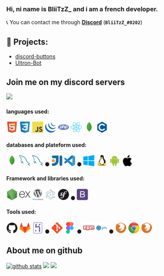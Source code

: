### Hi, ni name is BliiTzZ_ and i am a french developer.

📞 You can contact me through **[Discord](https://discord.com/users/277780803310845963)** (**`BliiTzZ_#0202`**)

## 🚩 Projects:
- [discord-buttons](https://npmjs.com/discord-buttons)
- [Ultron-Bot](https://discord.gg/Vn8c28pdmn)

## Join me on my discord servers

<a href="https://discord.gg/GBU2S3eW">
  <img src="https://invidget.switchblade.xyz/GBU2S3eW">
</a>

#### languages used:
<code><img height="30" src="https://raw.githubusercontent.com/devicons/devicon/master/icons/html5/html5-original.svg"></code>
<code><img height="30" src="https://raw.githubusercontent.com/devicons/devicon/master/icons/css3/css3-original.svg"></code>
<code><img height="30" src="https://raw.githubusercontent.com/devicons/devicon/master/icons/javascript/javascript-original.svg"></code>
<code><img height="30" src="https://raw.githubusercontent.com/devicons/devicon/master/icons/jquery/jquery-original.svg"></code>
<code><img height="30" src="https://raw.githubusercontent.com/devicons/devicon/master/icons/php/php-plain.svg"></code>
<code><img height="30" src="https://raw.githubusercontent.com/devicons/devicon/master/icons/react/react-original.svg"></code>
<code><img height="30" src="https://github.com/devicons/devicon/blob/master/icons/mongodb/mongodb-original.svg"></code>
<code><img height="30" src="https://github.com/devicons/devicon/blob/master/icons/c/c-plain.svg"></code>

#### databases and plateform used:
<code><img height="30" src="https://github.com/devicons/devicon/blob/master/icons/mongodb/mongodb-original.svg" ></code>
<code><img height="30" src="https://github.com/devicons/devicon/blob/master/icons/mysql/mysql-original.svg"></code>
<code><img height="30" src="https://github.com/devicons/devicon/blob/master/icons/mysql/mysql-original.svg"></code>
●
<code><img height="30" src="https://github.com/devicons/devicon/blob/master/icons/intellij/intellij-original.svg"></code>
<code><img height="30" src="https://github.com/devicons/devicon/blob/master/icons/vscode/vscode-original.svg"></code>
●
<code><img height="30" src="https://github.com/devicons/devicon/blob/master/icons/windows8/windows8-original.svg"></code>
<code><img height="30" src="https://github.com/devicons/devicon/blob/master/icons/linux/linux-original.svg"></code>
<code><img height="30" src="https://github.com/devicons/devicon/blob/master/icons/android/android-plain.svg"></code>
<code><img height="30" src="https://github.com/devicons/devicon/blob/master/icons/apple/apple-original.svg"></code>

#### Framework and libraries used:
<code><img height="30" src="https://raw.githubusercontent.com/github/explore/80688e429a7d4ef2fca1e82350fe8e3517d3494d/topics/nodejs/nodejs.png"></code>
<code><img height="30" src="https://github.com/devicons/devicon/blob/master/icons/express/express-original.svg"></code>
<code><img height="30" src="https://github.com/devicons/devicon/blob/master/icons/wordpress/wordpress-original.svg"></code>
<code><img height="30" src="https://github.com/devicons/devicon/blob/master/icons/electron/electron-original.svg"></code>
<code><img height="30" src="https://github.com/devicons/devicon/blob/master/icons/symfony/symfony-original.svg"></code>
●
<code><img height="30" src="https://github.com/devicons/devicon/blob/master/icons/bootstrap/bootstrap-plain.svg"></code>

#### Tools used:
<code><img height="30" src="https://github.com/devicons/devicon/blob/master/icons/github/github-original.svg"></code>
<code><img height="30" src="https://github.com/devicons/devicon/blob/master/icons/gitlab/gitlab-original.svg"></code>
<code><img height="30" src="https://github.com/devicons/devicon/blob/master/icons/heroku/heroku-original.svg"></code>
●
<code><img height="30" src="https://raw.githubusercontent.com/devicons/devicon/master/icons/git/git-plain.svg"></code>
<code><img height="30" src="https://raw.githubusercontent.com/devicons/devicon/master/icons/figma/figma-original.svg"></code>
●
<code><img height="30" src="https://github.com/devicons/devicon/blob/master/icons/npm/npm-original-wordmark.svg"></code>
<code><img height="30" src="https://github.com/devicons/devicon/blob/master/icons/yarn/yarn-original-wordmark.svg"></code>
●
<code><img height="30" src="https://raw.githubusercontent.com/devicons/devicon/master/icons/firefox/firefox-plain.svg"></code>
<code><img height="30" src="https://raw.githubusercontent.com/devicons/devicon/master/icons/chrome/chrome-original.svg"></code>
<code><img height="30" src="https://raw.githubusercontent.com/devicons/devicon/master/icons/firefox/firefox-plain.svg"></code>


## About me on github
[![github stats](https://github-readme-stats.vercel.app/api?username=BliiTzZ&show_icons=true&hide_border=true&theme=algolia&icon_color=0000ff)]()
![](https://github-readme-streak-stats.herokuapp.com/?user=BliiTzZ&show_icons=true&hide_border=true&theme=algolia&icon_color=0000ff)
<img src="https://github-readme-stats.vercel.app/api/top-langs?username=BliiTzZ&show_icons=true&theme=tokyonight&layout=compact" />
